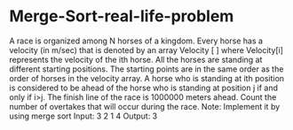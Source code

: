 # Merge-Sort-real-life-problem
A race is organized among N horses of a kingdom. Every horse has a velocity (in m/sec) that is denoted by an array Velocity [ ] where Velocity[i] represents the velocity of the ith horse. All the horses are standing at different starting positions. The starting points are in the same order as the order of horses in the velocity array. A horse who is standing at ith position is considered to be ahead of the horse who is standing at position j if and only if i>j. The finish line of the race is 1000000 meters ahead. Count the number of overtakes that will occur during the race. Note: Implement it by using merge sort Input: 3 2 1 4 Output:  3
